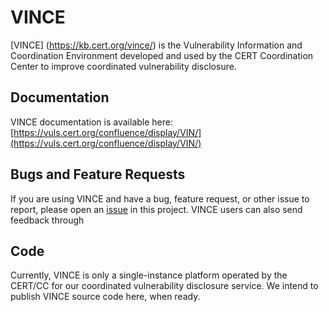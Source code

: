 # VINCE

[VINCE] (https://kb.cert.org/vince/) is the Vulnerability Information and Coordination Environment developed and used by the CERT Coordination Center to improve coordinated vulnerability disclosure.

## Documentation

VINCE documentation is available here: [https://vuls.cert.org/confluence/display/VIN/](https://vuls.cert.org/confluence/display/VIN/)

## Bugs and Feature Requests

If you are using VINCE and have a bug, feature request, or other issue to report, please open an [issue](https://github.com/CERTCC/VINCE/issues) in this project. VINCE users can also send feedback through

## Code

Currently, VINCE is only a single-instance platform operated by the CERT/CC for our coordinated vulnerability disclosure service. We intend to publish VINCE source code here, when ready.

